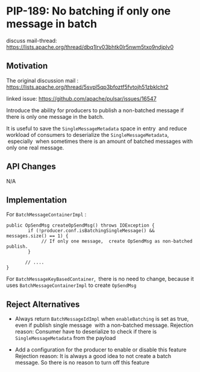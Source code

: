 # PIP-189: No batching if only one message in batch

discuss mail-thread: https://lists.apache.org/thread/dbq1lrv03bhtk0lr5nwm5txo9ndjplv0
## Motivation

The original discussion mail :
https://lists.apache.org/thread/5svpl5qp3bfoztf5fvtojh51zbklcht2

linked issue: https://github.com/apache/pulsar/issues/16547

Introduce the ability for producers to publish a non-batched message if there is only one message in the batch.

It is useful to save the `SingleMessageMetadata` space in entry  and reduce workload of consumers to deserialize the `SingleMessageMetadata`,  especially  when sometimes there is an amount of batched messages with only one real message.

## API Changes

N/A

## Implementation

For `BatchMessageContainerImpl` :
```
public OpSendMsg createOpSendMsg() throws IOException {
        if (!producer.conf.isBatchingSingleMessage() && messages.size() == 1) {
             // If only one message,  create OpSendMsg as non-batched publish.
        }

       // ....
}
```

For `BatchMessageKeyBasedContainer`,  there is no need to change, because it uses `BatchMessageContainerImpl` to create `OpSendMsg`


## Reject Alternatives

- Always return `BatchMessageIdImpl` when `enableBatching` is set as true, even if publish single message  with a non-batched message.
Rejection reason: Consumer have to deserialize to check if there is `SingleMessageMetadata` from the payload

- Add a configuration for the producer to enable or disable this feature
Rejection reason: It is always a good idea to not create a batch message. So there is no reason to turn off this feature
